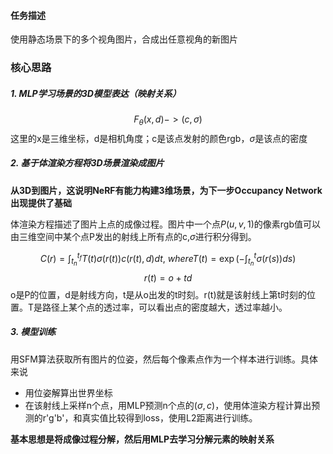 #### 任务描述
使用静态场景下的多个视角图片，合成出任意视角的新图片

### 核心思路

##### 1. MLP学习场景的3D模型表达（映射关系）
$$
F_{\theta}(x, d) -> (c,\sigma)
$$
这里的x是三维坐标，d是相机角度；c是该点发射的颜色rgb，$\sigma$是该点的密度

##### 2. 基于体渲染方程将3D场景渲染成图片

**从3D到图片，这说明NeRF有能力构建3维场景，为下一步Occupancy Network出现提供了基础**

体渲染方程描述了图片上点的成像过程。图片中一个点$P(u,v, 1)$的像素rgb值可以由三维空间中某个点P发出的射线上所有点的c,$\sigma$进行积分得到。

$$
C(r) = \int_{t_n}^{t_f}T(t)\sigma(r(t))c(r(t),d)dt,\ where T(t) = \exp(-\int^t_{t_n}\sigma(r(s))ds)
$$
$$
r(t) = o+td
$$
o是P的位置，d是射线方向，t是从o出发的t时刻。r(t)就是该射线上第t时刻的位置。T是路径上某个点的透过率，可以看出点的密度越大，透过率越小。

##### 3. 模型训练
用SFM算法获取所有图片的位姿，然后每个像素点作为一个样本进行训练。具体来说
+ 用位姿解算出世界坐标
+ 在该射线上采样n个点，用MLP预测n个点的$(\sigma, c)$，使用体渲染方程计算出预测的r'g'b'，和真实值比较得到loss，使用L2距离进行训练。


**基本思想是将成像过程分解，然后用MLP去学习分解元素的映射关系**